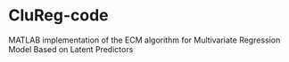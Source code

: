 # CluReg-code
MATLAB implementation of the ECM algorithm for Multivariate Regression Model Based on Latent Predictors

